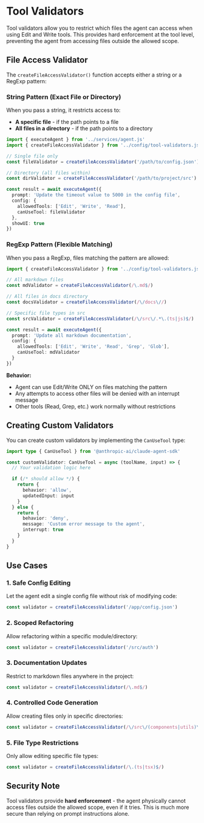 # Tool Validators

Tool validators allow you to restrict which files the agent can access when using Edit and Write tools. This provides hard enforcement at the tool level, preventing the agent from accessing files outside the allowed scope.

## File Access Validator

The `createFileAccessValidator()` function accepts either a string or a RegExp pattern:

### String Pattern (Exact File or Directory)

When you pass a string, it restricts access to:
- **A specific file** - if the path points to a file
- **All files in a directory** - if the path points to a directory

```typescript
import { executeAgent } from '../services/agent.js'
import { createFileAccessValidator } from '../config/tool-validators.js'

// Single file only
const fileValidator = createFileAccessValidator('/path/to/config.json')

// Directory (all files within)
const dirValidator = createFileAccessValidator('/path/to/project/src')

const result = await executeAgent({
  prompt: 'Update the timeout value to 5000 in the config file',
  config: {
    allowedTools: ['Edit', 'Write', 'Read'],
    canUseTool: fileValidator
  },
  showUI: true
})
```

### RegExp Pattern (Flexible Matching)

When you pass a RegExp, files matching the pattern are allowed:

```typescript
import { createFileAccessValidator } from '../config/tool-validators.js'

// All markdown files
const mdValidator = createFileAccessValidator(/\.md$/)

// All files in docs directory
const docsValidator = createFileAccessValidator(/\/docs\//)

// Specific file types in src
const srcValidator = createFileAccessValidator(/\/src\/.*\.(ts|js)$/)

const result = await executeAgent({
  prompt: 'Update all markdown documentation',
  config: {
    allowedTools: ['Edit', 'Write', 'Read', 'Grep', 'Glob'],
    canUseTool: mdValidator
  }
})
```

**Behavior:**
- Agent can use Edit/Write ONLY on files matching the pattern
- Any attempts to access other files will be denied with an interrupt message
- Other tools (Read, Grep, etc.) work normally without restrictions

## Creating Custom Validators

You can create custom validators by implementing the `CanUseTool` type:

```typescript
import type { CanUseTool } from '@anthropic-ai/claude-agent-sdk'

const customValidator: CanUseTool = async (toolName, input) => {
  // Your validation logic here

  if (/* should allow */) {
    return {
      behavior: 'allow',
      updatedInput: input
    }
  } else {
    return {
      behavior: 'deny',
      message: 'Custom error message to the agent',
      interrupt: true
    }
  }
}
```

## Use Cases

### 1. Safe Config Editing
Let the agent edit a single config file without risk of modifying code:
```typescript
const validator = createFileAccessValidator('/app/config.json')
```

### 2. Scoped Refactoring
Allow refactoring within a specific module/directory:
```typescript
const validator = createFileAccessValidator('/src/auth')
```

### 3. Documentation Updates
Restrict to markdown files anywhere in the project:
```typescript
const validator = createFileAccessValidator(/\.md$/)
```

### 4. Controlled Code Generation
Allow creating files only in specific directories:
```typescript
const validator = createFileAccessValidator(/\/src\/(components|utils)\//)
```

### 5. File Type Restrictions
Only allow editing specific file types:
```typescript
const validator = createFileAccessValidator(/\.(ts|tsx)$/)
```

## Security Note

Tool validators provide **hard enforcement** - the agent physically cannot access files outside the allowed scope, even if it tries. This is much more secure than relying on prompt instructions alone.
